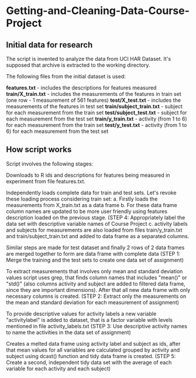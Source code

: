 # Getting-and-Cleaning-Data-Course-Project

## Initial data for research
The script is invented to analyze the data from UCI HAR Dataset. It's supposed that archive is extracted to the working directory.

The following files from the initial dataset is used:

**features.txt** - includes the descriptions for features measured
**train/X_train.txt** - includes the measurements of the features in train set (one row - 1 measurement of 561 features)
**test/X_test.txt** - includes the measurements of the features in test set
**train/subject_train.txt** - subject for each measurement from the train set
**test/subject_test.txt** - subject for each measurement from the test set
**train/y_train.txt** - activity (from 1 to 6) for each measurement from the train set
**test/y_test.txt** - activity (from 1 to 6) for each measurement from the test set

## How script works
Script involves the following stages:

Downloads to R ids and descriptions for features being measured in experiment from file features.txt.

Independently loads complete data for train and test sets. Let's revoke these loading process considering train set:
a. Firstly loads the measurements from X_train.txt as a data frame
b. For these data frame column names are updated to be more user friendly using features description loaded on the previous stage. (STEP 4: Appropriately label the data set with descriptive variable names of Course Project
c. activity labels and subjects for measurements are also loaded from files train/y_train.txt and train/subject_train.txt and added to data frame as a separated columns.

Similar steps are made for test dataset and finally 2 rows of 2 data frames are merged together to form are data frame with complete data (STEP 1: Merge the training and the test sets to create one data set of assignment)

To extract measurements that involves only mean and standard deviation values script uses grep, that finds column names that includes "mean()" or "std()" (also columns activity and subject are added to filtered data frame, since they are important dimensions). After that all new data frame with only necessary columns is created. (STEP 2: Extract only the measurements on the mean and standard deviation for each measurement of assignment)

To provide descriptive values for activity labels a new variable "activitylabel" is added to dataset, that is a factor variable with levels mentioned in file activity_labels.txt (STEP 3: Use descriptive activity names to name the activities in the data set of assignment)

Creates a melted data frame using activity label and subject as ids, after that mean values for all variables are calculated grouped by activity and subject using dcast() function and tidy data frame is created. (STEP 5: Create a second, independent tidy data set with the average of each variable for each activity and each subject)
